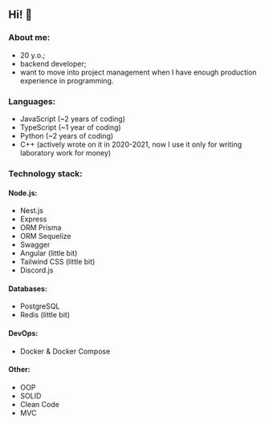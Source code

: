 ## Hi! 👋

### About me:
- 20 y.o.;
- backend developer;
- want to move into project management when I have enough production experience in programming.

### Languages:
- JavaScript (~2 years of coding)
- TypeScript (~1 year of coding)
- Python (~2 years of coding)
- C++ (actively wrote on it in 2020-2021, now I use it only for writing laboratory work for money)

### Technology stack:
#### Node.js:
- Nest.js
- Express
- ORM Prisma
- ORM Sequelize
- Swagger
- Angular (little bit)
- Tailwind CSS (little bit)
- Discord.js

#### Databases:
- PostgreSQL
- Redis (little bit)

#### DevOps:
- Docker & Docker Compose

#### Other:
- OOP
- SOLID
- Clean Code
- MVC

<!--
**RomDmitriy/RomDmitriy** is a ✨ _special_ ✨ repository because its `README.md` (this file) appears on your GitHub profile.

Here are some ideas to get you started:

- 🔭 I’m currently working on ...
- 🌱 I’m currently learning ...
- 👯 I’m looking to collaborate on ...
- 🤔 I’m looking for help with ...
- 💬 Ask me about ...
- 📫 How to reach me: ...
- 😄 Pronouns: ...
- ⚡ Fun fact: ...
-->

